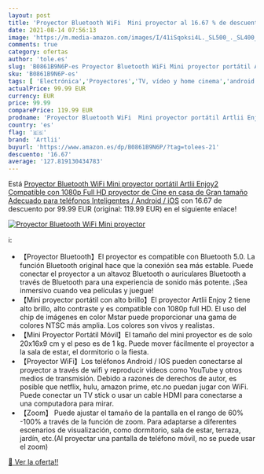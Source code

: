 ```yaml
---
layout: post
title: 'Proyector Bluetooth WiFi  Mini proyector al 16.67 % de descuento'
date: 2021-08-14 07:56:13
image: 'https://m.media-amazon.com/images/I/41iSqoksi4L._SL500_._SL400_.jpg'
comments: true
category: ofertas
author: 'tole.es'
slug: 'B0861B9N6P-es Proyector Bluetooth WiFi Mini proyector portátil Artlii...'
sku: 'B0861B9N6P-es'
tags: [ 'Electrónica','Proyectores','TV, vídeo y home cinema','android','artlii', ]
actualPrice: 99.99 EUR
currency: EUR
price: 99.99
comparePrice: 119.99 EUR
prodname: 'Proyector Bluetooth WiFi  Mini proyector portátil Artlii Enjoy2  Compatible con 1080p Full HD  proyector de Cine en casa de Gran tamaño  Adecuado para teléfonos Inteligentes / Android / iOS'
country: 'es'
flag: '🇪🇸'
brand: 'Artlii'
buyurl: 'https://www.amazon.es/dp/B0861B9N6P/?tag=tolees-21'
descuento: '16.67'
average: '127.819130434783'
---
```


Está [Proyector Bluetooth WiFi  Mini proyector portátil Artlii Enjoy2  Compatible con 1080p Full HD  proyector de Cine en casa de Gran tamaño  Adecuado para teléfonos Inteligentes / Android / iOS](https://www.amazon.es/dp/B0861B9N6P/?tag=tolees-21) con 16.67 de descuento por 99.99 EUR (original: 119.99 EUR) en el siguiente enlace!

[![Proyector Bluetooth WiFi  Mini proyector](https://m.media-amazon.com/images/I/41iSqoksi4L._SL500_._SL400_.jpg)](https://www.amazon.es/dp/B0861B9N6P/?tag=tolees-21)

ℹ️:

- 【Proyector Bluetooth】El proyector es compatible con Bluetooth 5.0. La función Bluetooth original hace que la conexión sea más estable. Puede conectar el proyector a un altavoz Bluetooth o auriculares Bluetooth a través de Bluetooth para una experiencia de sonido más potente. ¡Sea inmersivo cuando vea películas y juegue!
- 【Mini proyector portátil con alto brillo】El proyector Artlii Enjoy 2 tiene alto brillo, alto contraste y es compatible con 1080p full HD. El uso del chip de imágenes en color Mstar puede proporcionar una gama de colores NTSC más amplia. Los colores son vivos y realistas.
- 【Mini Proyector Portátil Móvil】El tamaño del mini proyector es de solo 20x16x9 cm y el peso es de 1 kg. Puede mover fácilmente el proyector a la sala de estar, el dormitorio o la fiesta.
- 【Proyector WiFi】Los teléfonos Android / IOS pueden conectarse al proyector a través de wifi y reproducir videos como YouTube y otros medios de transmisión. Debido a razones de derechos de autor, es posible que netflix, hulu, amazon prime, etc.no puedan jugar con WiFi. Puede conectar un TV stick o usar un cable HDMI para conectarse a una computadora para mirar.
- 【Zoom】 Puede ajustar el tamaño de la pantalla en el rango de 60% -100% a través de la función de zoom. Para adaptarse a diferentes escenarios de visualización, como dormitorio, sala de estar, terraza, jardín, etc.(Al proyectar una pantalla de teléfono móvil, no se puede usar el zoom)

[🛒 Ver la oferta!!](https://www.amazon.es/dp/B0861B9N6P/?tag=tolees-21)
